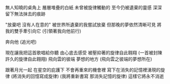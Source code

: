 無人知曉的桌角上
層層堆疊的白紙
未曾被旋律觸動的
至今仍被遺棄的靈感
深深留下無法抹去的痕跡


"放棄吧 沒有人在意的"
被世界所遺棄的我嘗試放棄
但那晚的夢依然清晰可見
將我的雙手牽引向它
(引領著我向他前行)

奔向他
(追光吧)

現在讓我把這首歌唱給你聽
由心底去感受
被壓抑著的旋律自此翱翔
(一首被封陳許久的旋律自此翱翔)
飛向雲的彼端 夢想的地方
(飛向雲之彼端的夢想所在)

跟著月光一起
在星空的庇護下
不會再重來的機會裡
寫下在消失的記憶裡湧現的旋律
(將消失的回憶寫成旋律)
(我將重新書寫
那消失記憶的旋律)
這樣它將永不消逝

